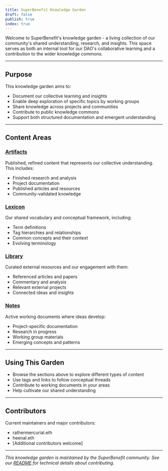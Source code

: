```yaml
---
title: SuperBenefit Knowledge Garden
draft: false
publish: true
index: true
---
```


Welcome to SuperBenefit's knowledge garden - a living collection of our community's shared understanding, research, and insights. This space serves as both an internal tool for our DAO's collaborative learning and a contribution to the wider knowledge commons.

---

## Purpose

This knowledge garden aims to:
- Document our collective learning and insights
- Enable deep exploration of specific topics by working groups
- Share knowledge across projects and communities
- Contribute to public knowledge commons
- Support both structured documentation and emergent understanding

---

## Content Areas

### [Artifacts](artifacts/artifacts.md)
Published, refined content that represents our collective understanding. This includes:
- Finished research and analysis
- Project documentation
- Published articles and resources
- Community-validated knowledge

### [Lexicon](tags/tags.md)
Our shared vocabulary and conceptual framework, including:
- Term definitions
- Tag hierarchies and relationships
- Common concepts and their context
- Evolving terminology

### [Library](library/library.md)
Curated external resources and our engagement with them:
- Referenced articles and papers
- Commentary and analysis
- Relevant external projects
- Connected ideas and insights

### [Notes](notes/notes.md)
Active working documents where ideas develop:
- Project-specific documentation
- Research in progress
- Working group materials
- Emerging concepts and patterns

---

## Using This Garden

- Browse the sections above to explore different types of content
- Use tags and links to follow conceptual threads
- Contribute to working documents in your areas
- Help cultivate our shared understanding

---

## Contributors

Current maintainers and major contributors:
- rathermercurial.eth
- heenal.eth
- [Additional contributors welcome]

---

*This knowledge garden is maintained by the SuperBenefit community. See our [README](https://github.com/superbenefit/knowledge-base) for technical details about contributing.*